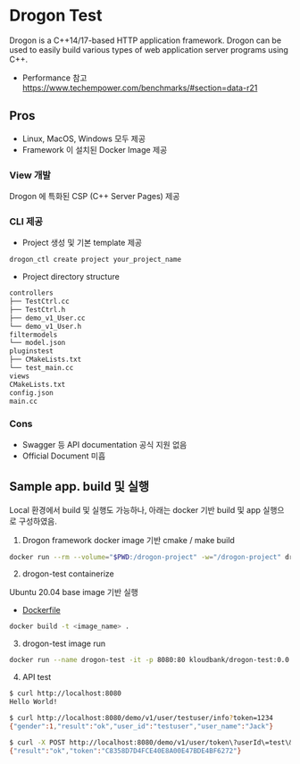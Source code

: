 # Drogon Test

Drogon is a C++14/17-based HTTP application framework. Drogon can be used to easily build various types of web application server programs using C++.

- Performance 참고
<https://www.techempower.com/benchmarks/#section=data-r21>

## Pros

- Linux, MacOS, Windows 모두 제공
- Framework 이 설치된 Docker Image 제공

### View 개발

Drogon 에 특화된 CSP (C++ Server Pages) 제공

### CLI 제공

- Project 생성 및 기본 template 제공

```sh
drogon_ctl create project your_project_name
```

- Project directory structure

```sh
controllers
├── TestCtrl.cc
├── TestCtrl.h
├── demo_v1_User.cc
└── demo_v1_User.h
filtermodels
└── model.json
pluginstest
├── CMakeLists.txt
└── test_main.cc
views
CMakeLists.txt
config.json
main.cc
```

### Cons

- Swagger 등 API documentation 공식 지원 없음
- Official Document 미흡

## Sample app. build 및 실행

Local 환경에서 build 및 실행도 가능하나, 아래는 docker 기반 build 및 app 실행으로 구성하였음.

1. Drogon framework docker image 기반 cmake / make build

```sh
docker run --rm --volume="$PWD:/drogon-project" -w="/drogon-project" drogonframework/drogon sh -c "cd build && cmake .. && make"
```

2. drogon-test containerize

Ubuntu 20.04 base image 기반 실행
- [Dockerfile](./Dockerfile)

```sh
docker build -t <image_name> .
```

3. drogon-test image run

```sh
docker run --name drogon-test -it -p 8080:80 kloudbank/drogon-test:0.0.1 sh -c "/app/drogon-test"
```

4. API test

```sh
$ curl http://localhost:8080
Hello World!

$ curl http://localhost:8080/demo/v1/user/testuser/info?token=1234
{"gender":1,"result":"ok","user_id":"testuser","user_name":"Jack"}

$ curl -X POST http://localhost:8080/demo/v1/user/token\?userId\=test\&passwd\=1234
{"result":"ok","token":"C8358D7D4FCE40E8A00E47BDE4BF6272"}
```
